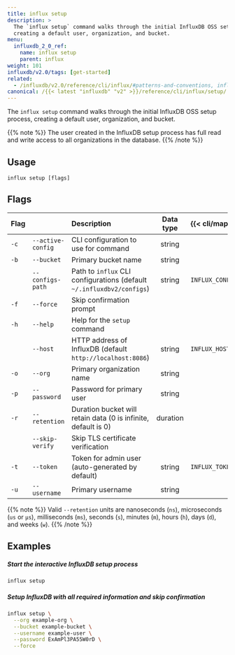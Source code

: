 ```yaml
---
title: influx setup
description: >
  The `influx setup` command walks through the initial InfluxDB OSS setup process,
  creating a default user, organization, and bucket.
menu:
  influxdb_2_0_ref:
    name: influx setup
    parent: influx
weight: 101
influxdb/v2.0/tags: [get-started]
related:
  - /influxdb/v2.0/reference/cli/influx/#patterns-and-conventions, influx CLI patterns and conventions
canonical: /{{< latest "influxdb" "v2" >}}/reference/cli/influx/setup/
---
```


The `influx setup` command walks through the initial InfluxDB OSS setup process,
creating a default user, organization, and bucket.

{{% note %}}
The user created in the InfluxDB setup process has full read and write access to
all organizations in the database.
{{% /note %}}

## Usage
```
influx setup [flags]
```

## Flags
| Flag |                   | Description                                                           | Data type | {{< cli/mapped >}}   |
|:---- |:---               |:-----------                                                           |:---------:|:------------------   |
| `-c` | `--active-config` | CLI configuration to use for command                                  | string    |                      |
| `-b` | `--bucket`        | Primary bucket name                                                   | string    |                      |
|      | `--configs-path`  | Path to `influx` CLI configurations (default `~/.influxdbv2/configs`) | string    |`INFLUX_CONFIGS_PATH` |
| `-f` | `--force`         | Skip confirmation prompt                                              |           |                      |
| `-h` | `--help`          | Help for the `setup` command                                          |           |                      |
|      | `--host`          | HTTP address of InfluxDB (default `http://localhost:8086`)            | string    | `INFLUX_HOST`        |
| `-o` | `--org`           | Primary organization name                                             | string    |                      |
| `-p` | `--password`      | Password for primary user                                             | string    |                      |
| `-r` | `--retention`     | Duration bucket will retain data (0 is infinite, default is 0)        | duration  |                      |
|      | `--skip-verify`   | Skip TLS certificate verification                                     |           |                      |
| `-t` | `--token`         | Token for admin user (auto-generated by default)                      | string    | `INFLUX_TOKEN`       |
| `-u` | `--username`      | Primary username                                                      | string    |                      |

{{% note %}}
Valid `--retention` units are nanoseconds (`ns`), microseconds (`us` or `µs`),
milliseconds (`ms`), seconds (`s`), minutes (`m`), hours (`h`), days (`d`), and weeks (`w`).
{{% /note %}}

## Examples

##### Start the interactive InfluxDB setup process
```sh
influx setup
```

##### Setup InfluxDB with all required information and skip confirmation
```sh
influx setup \
  --org example-org \
  --bucket example-bucket \
  --username example-user \
  --password ExAmPl3PA55W0rD \
  --force  
```